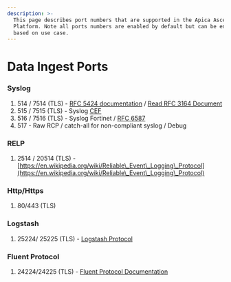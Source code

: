 ```yaml
---
description: >-
  This page describes port numbers that are supported in the Apica Ascent
  Platform. Note all ports numbers are enabled by default but can be enabled
  based on use case.
---
```


# Data Ingest Ports

### Syslog

1. 514 / 7514 (TLS) - [RFC 5424 documentation](https://datatracker.ietf.org/doc/html/rfc5424)  / [Read RFC 3164 Document](https://tools.ietf.org/html/rfc3164)
2. 515 / 7515 (TLS) - Syslog [CEF](https://www.google.com/url?sa=t\&source=web\&rct=j\&opi=89978449\&url=https://www.microfocus.com/documentation/arcsight/arcsight-smartconnectors-8.4/pdfdoc/cef-implementation-standard/cef-implementation-standard.pdf\&ved=2ahUKEwj9xsPjifyGAxXHNzQIHez9CvgQFnoECAcQAQ\&usg=AOvVaw2GqKSwtNa2YT5C\_JV-Y5ax)
3. 516 / 7516 (TLS) - Syslog Fortinet / [RFC 6587](https://tools.ietf.org/html/rfc6587)
4. 517 - Raw RCP / catch-all for non-compliant syslog / Debug

### RELP

1. 2514 / 20514 (TLS) - [https://en.wikipedia.org/wiki/Reliable\_Event\_Logging\_Protocol](https://en.wikipedia.org/wiki/Reliable\_Event\_Logging\_Protocol)

### Http/Https

1. 80/443 (TLS)

### Logstash

1. 25224/ 25225 (TLS) - [Logstash Protocol](https://www.elastic.co/guide/en/logstash/current/index.html)

### Fluent Protocol

1. 24224/24225 (TLS) - [Fluent Protocol Documentation](https://www.fluentprotocol.org/docs)







